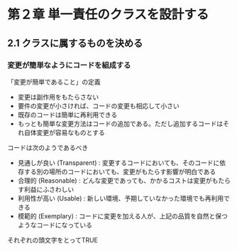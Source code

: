# 第２章 単一責任のクラスを設計する

## 2.1 クラスに属するものを決める

### 変更が簡単なようにコードを組成する

「変更が簡単であること」の定義

- 変更は副作用をもたらさない
- 要件の変更が小さければ、コードの変更も相応して小さい
- 既存のコードは簡単に再利用できる
- もっとも簡単な変更方法はコードの追加である。ただし追加するコードはそれ自体変更が容易なものとする

コードは次のようであるべき

- 見通しが良い (Transparent) : 変更するコードにおいても、そのコードに依存する別の場所のコードにおいても、変更がもたらす影響が明白である
- 合理的 (Reasonable) : どんな変更であっても、かかるコストは変更がもたらす利益にふさわしい
- 利用性が高い (Usable) : 新しい環境、予期していなかった環境でも再利用できる
- 模範的 (Exemplary) : コードに変更を加える人が、上記の品質を自然と保つようなコードになっている

それぞれの頭文字をとってTRUE
